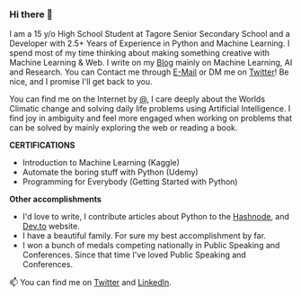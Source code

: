 ### Hi there 👋

I am a 15 y/o High School Student at Tagore Senior Secondary School and a Developer with 2.5+ Years of Experience in Python and Machine Learning. I spend most of my time thinking about making something creative with Machine Learning & Web. I write on my [Blog]() mainly on Machine Learning, AI and Research. You can Contact me through [E-Mail]() or DM me on [Twitter](https://twitter.com/)! Be nice, and I promise I'll get back to you.

You can find me on the Internet by [@](https://www.google.com/search?q=%40), I care deeply about the Worlds Climatic change and solving daily life problems using Artificial Intelligence. I find joy in ambiguity and feel more engaged when working on problems that can be solved by mainly exploring the web or reading a book.


**CERTIFICATIONS**
- Introduction to Machine Learning (Kaggle)
- Automate the boring stuff with Python (Udemy)
- Programming for Everybody (Getting Started with Python)

**Other accomplishments**
- I'd love to write, I contribute articles about Python to the [Hashnode](https://hashnode.com/), and [Dev.to](https://dev.to/) website.
- I have a beautiful family. For sure my best accomplishment by far.
- I won a bunch of medals competing nationally in Public Speaking and Conferences. Since that time I've loved Public Speaking and Conferences.

📫 You can find me on [Twitter](https://twitter.com/) and [LinkedIn](https://linkedin.com/in/).
